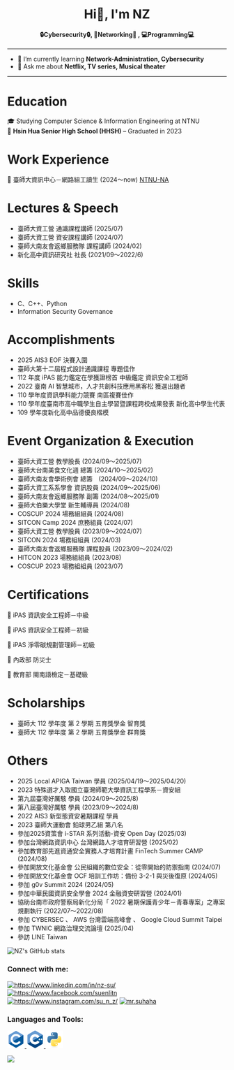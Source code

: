 <h1 align="center">Hi👋, I'm NZ</h1>
<h4 align="center">🔒Cybersecurity🔒, 🔗Networking🔗 , 💻Programming💻</h5>

---

- 🌱 I’m currently learning **Network-Administration, Cybersecurity**
- 💬 Ask me about **Netflix, TV series, Musical theater**

---

# Education
🎓 Studying Computer Science & Information Engineering at NTNU  
🏫 **Hsin Hua Senior High School (HHSH)** – Graduated in 2023

# Work Experience
🔧 臺師大資訊中心－網路組工讀生 (2024～now) [NTNU-NA](https://github.com/NTNU-NA)

# Lectures & Speech
- 臺師大資工營 通識課程講師 (2025/07)
- 臺師大資工營 資安課程講師 (2024/07)
- 臺師大南友會返鄉服務隊 課程講師 (2024/02)
- 新化高中資訊研究社 社長 (2021/09～2022/6)

# Skills
- C、C++、Python
- Information Security Governance

# Accomplishments
- 2025 AIS3 EOF 決賽入圍
- 臺師大第十二屆程式設計通識課程 專題佳作
- 112 年度 iPAS 能力鑑定在學獲證榜首 中級鑑定 資訊安全工程師
- 2022 臺南 AI 智慧城市，人才共創科技應用黑客松 獲選出題者
- 110 學年度資訊學科能力競賽 南區複賽佳作
- 110 學年度臺南市高中職學生自主學習暨課程跨校成果發表 新化高中學生代表
- 109 學年度新化高中品德優良楷模
  
# Event Organization & Execution
- 臺師大資工營 教學股長 (2024/09～2025/07)
- 臺師大台南美食文化週 總籌 (2024/10～2025/02)
- 臺師大南友會學術例會 總籌　(2024/09～2024/10)
- 臺師大資工系系學會 資訊股員 (2024/09～2025/06)
- 臺師大南友會返鄉服務隊 副籌 (2024/08～2025/01)
- 臺師大伯樂大學堂 新生輔導員 (2024/08)
- COSCUP 2024 場務組組員 (2024/08)
- SITCON Camp 2024 庶務組員 (2024/07)
- 臺師大資工營 教學股員 (2023/09～2024/07)
- SITCON 2024 場務組組員 (2024/03)
- 臺師大南友會返鄉服務隊 課程股員 (2023/09～2024/02)
- HITCON 2023 場務組組員 (2023/08)
- COSCUP 2023 場務組組員 (2023/07)


# Certifications
🪪 iPAS 資訊安全工程師－中級

🪪 iPAS 資訊安全工程師－初級

🪪 iPAS 淨零碳規劃管理師－初級

🪪 內政部 防災士

🪪 教育部 閩南語檢定－基礎級

# Scholarships
- 臺師大 112 學年度 第 2 學期 五育獎學金 智育獎
- 臺師大 112 學年度 第 2 學期 五育獎學金 群育獎

# Others
- 2025 Local APIGA Taiwan 學員 (2025/04/19～2025/04/20)
- 2023 特殊選才入取國立臺灣師範大學資訊工程學系－資安組
- 第九屆臺灣好厲駭 學員 (2024/09～2025/8)
- 第八屆臺灣好厲駭 學員 (2023/09～2024/8)
- 2022 AIS3 新型態資安暑期課程 學員
- 2023 臺師大運動會 鉛球男乙組 第八名
- 參加2025資策會 i-STAR 系列活動-資安 Open Day (2025/03)
- 參加台灣網路資訊中心 台灣網路人才培育研習營 (2025/02)
- 參加教育部先進資通安全實務人才培育計畫 FinTech Summer CAMP (2024/08)
- 參加開放文化基金會 公民組織的數位安全：從零開始的防禦指南 (2024/07)
- 參加開放文化基金會 OCF 培訓工作坊：備份 3-2-1 與災後復原 (2024/05)
- 參加 g0v Summit 2024 (2024/05)
- 參加中華民國資訊安全學會 2024 金融資安研習營 (2024/01)
- 協助台南市政府警察局新化分局「 2022 暑期保護青少年－青春專案」之專案規劃執行 (2022/07～2022/08)
- 參加 CYBERSEC 、 AWS 台灣雲端高峰會 、 Google Cloud Summit Taipei
- 參加 TWNIC 網路治理交流論壇 (2025/04)
- 參訪 LINE Taiwan

![NZ's GitHub stats](https://github-readme-stats.vercel.app/api?username=su-nz&hide=stars&show_icons=true&count_private=true&theme=algolia)



<h3 align="left">Connect with me:</h3>
<p align="left">
<a href="https://linkedin.com/in/https://www.linkedin.com/in/nz-su/" target="blank"><img align="center" src="https://raw.githubusercontent.com/rahuldkjain/github-profile-readme-generator/master/src/images/icons/Social/linked-in-alt.svg" alt="https://www.linkedin.com/in/nz-su/" height="30" width="40" /></a>
<a href="https://fb.com/https://www.facebook.com/suenlitn" target="blank"><img align="center" src="https://raw.githubusercontent.com/rahuldkjain/github-profile-readme-generator/master/src/images/icons/Social/facebook.svg" alt="https://www.facebook.com/suenlitn" height="30" width="40" /></a>
<a href="https://instagram.com/https://www.instagram.com/su_n_z/" target="blank"><img align="center" src="https://raw.githubusercontent.com/rahuldkjain/github-profile-readme-generator/master/src/images/icons/Social/instagram.svg" alt="https://www.instagram.com/su_n_z/" height="30" width="40" /></a>
<a href="https://discord.gg/mr.suhaha" target="blank"><img align="center" src="https://raw.githubusercontent.com/rahuldkjain/github-profile-readme-generator/master/src/images/icons/Social/discord.svg" alt="mr.suhaha" height="30" width="40" /></a>
</p>

<h3 align="left">Languages and Tools:</h3>
<p align="left"> <a href="https://www.cprogramming.com/" target="_blank" rel="noreferrer"> <img src="https://raw.githubusercontent.com/devicons/devicon/master/icons/c/c-original.svg" alt="c" width="40" height="40"/> </a> <a href="https://www.w3schools.com/cpp/" target="_blank" rel="noreferrer"> <img src="https://raw.githubusercontent.com/devicons/devicon/master/icons/cplusplus/cplusplus-original.svg" alt="cplusplus" width="40" height="40"/> </a> <a href="https://www.python.org" target="_blank" rel="noreferrer"> <img src="https://raw.githubusercontent.com/devicons/devicon/master/icons/python/python-original.svg" alt="python" width="40" height="40"/> </a> </p>

![](https://komarev.com/ghpvc/?username=su-nz&color=green)

